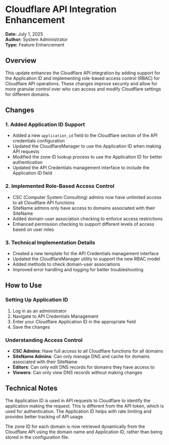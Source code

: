 # Cloudflare API Integration Enhancement

**Date:** July 1, 2025  
**Author:** System Administrator  
**Type:** Feature Enhancement  

## Overview

This update enhances the Cloudflare API integration by adding support for the Application ID and implementing role-based access control (RBAC) for Cloudflare API operations. These changes improve security and allow for more granular control over who can access and modify Cloudflare settings for different domains.

## Changes

### 1. Added Application ID Support

- Added a new `application_id` field to the Cloudflare section of the API credentials configuration
- Updated the CloudflareManager to use the Application ID when making API requests
- Modified the zone ID lookup process to use the Application ID for better authentication
- Updated the API Credentials management interface to include the Application ID field

### 2. Implemented Role-Based Access Control

- CSC (Computer System Consulting) admins now have unlimited access to all Cloudflare API functions
- SiteName admins only have access to domains associated with their SiteName
- Added domain-user association checking to enforce access restrictions
- Enhanced permission checking to support different levels of access based on user roles

### 3. Technical Implementation Details

- Created a new template for the API Credentials management interface
- Updated the CloudflareManager utility to support the new RBAC model
- Added methods to check domain-user associations
- Improved error handling and logging for better troubleshooting

## How to Use

### Setting Up Application ID

1. Log in as an administrator
2. Navigate to API Credentials Management
3. Enter your Cloudflare Application ID in the appropriate field
4. Save the changes

### Understanding Access Control

- **CSC Admins**: Have full access to all Cloudflare functions for all domains
- **SiteName Admins**: Can only manage DNS and cache for domains associated with their SiteName
- **Editors**: Can only edit DNS records for domains they have access to
- **Viewers**: Can only view DNS records without making changes

## Technical Notes

The Application ID is used in API requests to Cloudflare to identify the application making the request. This is different from the API token, which is used for authentication. The Application ID helps with rate limiting and provides better tracking of API usage.

The zone ID for each domain is now retrieved dynamically from the Cloudflare API using the domain name and Application ID, rather than being stored in the configuration file.